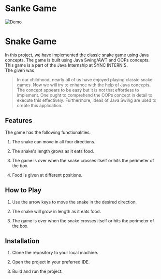 # Sanke Game

![Demo](./public/Demo.gif)

# Snake Game

In this project, we have implemented the classic snake game using Java concepts. The game is built using Java Swing/AWT and OOPs concepts.
This game is a part of the Java Internship at SYNC INTERN'S.  
The given was 
>In our childhood, nearly all of us have enjoyed playing classic snake games. Now we will try to enhance with the help of Java concepts. The concept appears to be easy but it is not that effortless to implement. One ought to comprehend the OOPs concept in detail to execute this effectively. Furthermore, ideas of Java Swing are used to create this application.
 

## Features

The game has the following functionalities:
1. The snake can move in all four directions.

2. The snake's length grows as it eats food.

3. The game is over when the snake crosses itself or hits the perimeter of the box.

4. Food is given at different positions.

## How to Play

1. Use the arrow keys to move the snake in the desired direction.

2. The snake will grow in length as it eats food.

3. The game is over when the snake crosses itself or hits the perimeter of the box.

## Installation

1. Clone the repository to your local machine.

2. Open the project in your preferred IDE.

3. Build and run the project.

